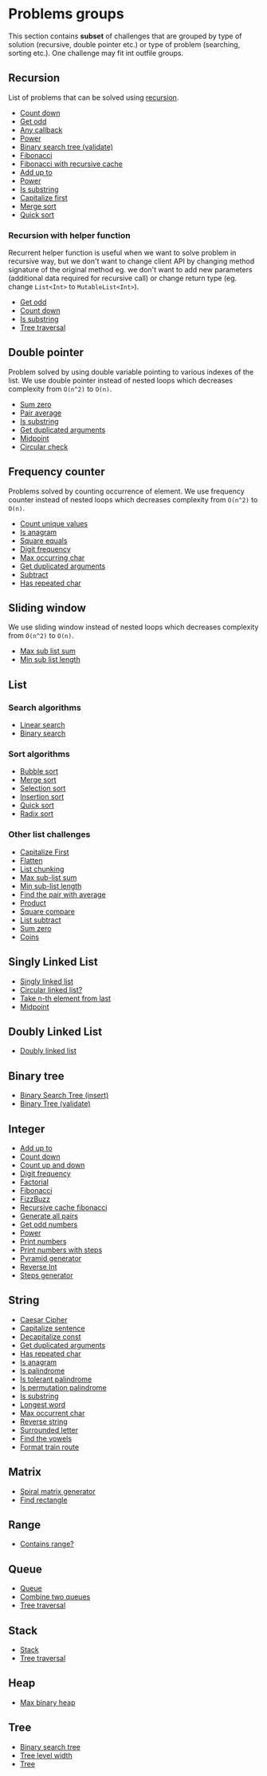 # Problems groups

This section contains **subset** of challenges that are grouped by type of solution (recursive, double pointer etc.) or
type of problem (searching, sorting etc.). One challenge may fit int outfile groups.

## Recursion 

List of problems that can be solved using [recursion](https://en.wikipedia.org/wiki/Recursion_(computer_science)).

- [Count down](../src/test/kotlin/com/igorwojda/integer/countdown/readme.md)
- [Get odd](../src/test/kotlin/com/igorwojda/integer/getodd/readme.md)
- [Any callback](../src/test/kotlin/com/igorwojda/various/anycallback/readme.md)
- [Power](../src/test/kotlin/com/igorwojda/integer/power/readme.md)
- [Binary search tree (validate)](../src/test/kotlin/com/igorwojda/tree/binarytree/validate/readme.md)
- [Fibonacci](../src/test/kotlin/com/igorwojda/integer/fibonacci/basic/readme.md)
- [Fibonacci with recursive cache](../src/test/kotlin/com/igorwojda/integer/fibonacci/recursivecached/readme.md)
- [Add up to](../src/test/kotlin/com/igorwojda/integer/addupto/readme.md)
- [Power](../src/test/kotlin/com/igorwojda/integer/power/readme.md)
- [Is substring](../src/test/kotlin/com/igorwojda/string/issubstring/readme.md)
- [Capitalize first](../src/test/kotlin/com/igorwojda/list/capitalizeFirst/readme.md)
- [Merge sort](../src/test/kotlin/com/igorwojda/list/sort/mergesort/readme.md)
- [Quick sort](../src/test/kotlin/com/igorwojda/list/sort/quicksort/readme.md)
  
### Recursion with helper function 

Recurrent helper function is useful when we want to solve problem in recursive way, but we don't want to change client
API by changing method signature of the original method eg. we don't want to add new parameters (additional data required
for recursive call) or change return type (eg. change `List<Int>` to `MutableList<Int>`).

- [Get odd](../src/test/kotlin/com/igorwojda/integer/getodd/readme.md)
- [Count down](../src/test/kotlin/com/igorwojda/integer/countdown/readme.md)
- [Is substring](../src/test/kotlin/com/igorwojda/string/issubstring/readme.md)
- [Tree traversal](../src/test/kotlin/com/igorwojda/tree/classic/traversal/readme.md)

## Double pointer 

Problem solved by using double variable pointing to various indexes of the list. We use double pointer instead of nested
loops which decreases complexity from `O(n^2)` to `O(n)`.

- [Sum zero](../src/test/kotlin/com/igorwojda/list/sumzero/readme.md)
- [Pair average](../src/test/kotlin/com/igorwojda/list/pairaverage/readme.md)
- [Is substring](../src/test/kotlin/com/igorwojda/string/issubstring/readme.md)
- [Get duplicated arguments](../src/test/kotlin/com/igorwojda/string/getduplicatedarguments/readme.md)
- [Midpoint](../src/test/kotlin/com/igorwojda/linkedlist/singly/midpoint/readme.md)
- [Circular check](../src/test/kotlin/com/igorwojda/linkedlist/singly/circularcheck/readme.md)

## Frequency counter

Problems solved by counting occurrence of element. We use frequency counter instead of nested loops which decreases
complexity from `O(n^2)` to `O(n)`.

- [Count unique values](../src/test/kotlin/com/igorwojda/list/countuniquevalues/readme.md)
- [Is anagram](../src/test/kotlin/com/igorwojda/string/isanagram/readme.md)
- [Square equals](../src/test/kotlin/com/igorwojda/list/squareequal/readme.md)
- [Digit frequency](../src/test/kotlin/com/igorwojda/integer/digitfrequency/readme.md)
- [Max occurring char](../src/test/kotlin/com/igorwojda/string/maxchar/readme.md)
- [Get duplicated arguments](../src/test/kotlin/com/igorwojda/string/getduplicatedarguments/readme.md)
- [Subtract](../src/test/kotlin/com/igorwojda/list/subtract/readme.md)
- [Has repeated char](../src/test/kotlin/com/igorwojda/string/hasrepeatedcharacter/readme.md)

## Sliding window 

We use sliding window instead of nested loops which decreases complexity from `O(n^2)` to `O(n)`.

- [Max sub list sum](../src/test/kotlin/com/igorwojda/list/maxsublistsum/readme.md)
- [Min sub list length](../src/test/kotlin/com/igorwojda/list/minsublistlength/readme.md)

## List

### Search algorithms

- [Linear search](../src/test/kotlin/com/igorwojda/list/search/linearsearch/readme.md)
- [Binary search](../src/test/kotlin/com/igorwojda/list/search/binarysearch/readme.md)

### Sort algorithms

- [Bubble sort](../src/test/kotlin/com/igorwojda/list/sort/bubblesort/readme.md)
- [Merge sort](../src/test/kotlin/com/igorwojda/list/sort/mergesort/readme.md)
- [Selection sort](../src/test/kotlin/com/igorwojda/list/sort/selectionsort/readme.md)
- [Insertion sort](../src/test/kotlin/com/igorwojda/list/sort/insertionsort/readme.md)
- [Quick sort](../src/test/kotlin/com/igorwojda/list/sort/quicksort/readme.md)
- [Radix sort](../src/test/kotlin/com/igorwojda/list/sort/radixsort/readme.md)

### Other list challenges

- [Capitalize First](../src/test/kotlin/com/igorwojda/list/capitalizeFirst/readme.md)
- [Flatten](../src/test/kotlin/com/igorwojda/list/flatten/readme.md)
- [List chunking](../src/test/kotlin/com/igorwojda/list/listchunk/readme.md)
- [Max sub-list sum](../src/test/kotlin/com/igorwojda/list/maxsublistsum/readme.md)
- [Min sub-list length](../src/test/kotlin/com/igorwojda/list/minsublistlength/readme.md)
- [Find the pair with average](../src/test/kotlin/com/igorwojda/list/pairaverage/readme.md)
- [Product](../src/test/kotlin/com/igorwojda/list/product/readme.md)
- [Square compare](../src/test/kotlin/com/igorwojda/list/squareequal/readme.md)
- [List subtract](../src/test/kotlin/com/igorwojda/list/subtract/readme.md)
- [Sum zero](../src/test/kotlin/com/igorwojda/list/sumzero/readme.md)
- [Coins](src/test/kotlin/com/igorwojda/list/coins/readme.md)

## Singly Linked List

- [Singly linked list](../src/test/kotlin/com/igorwojda/linkedlist/singly/base/readme.md)
- [Circular linked list?](../src/test/kotlin/com/igorwojda/linkedlist/singly/circularcheck/readme.md)
- [Take n-th element from last](../src/test/kotlin/com/igorwojda/linkedlist/singly/fromlast/readme.md)
- [Midpoint](../src/test/kotlin/com/igorwojda/linkedlist/singly/midpoint/readme.md)

## Doubly Linked List

- [Doubly linked list](../src/test/kotlin/com/igorwojda/linkedlist/doubly/base/readme.md)

## Binary tree

- [Binary Search Tree (insert)](../src/test/kotlin/com/igorwojda/tree/binarytree/insert/readme.md)
- [Binary Tree (validate)](../src/test/kotlin/com/igorwojda/tree/binarytree/validate/readme.md)

## Integer

- [Add up to](../src/test/kotlin/com/igorwojda/integer/addupto/readme.md)
- [Count down](../src/test/kotlin/com/igorwojda/integer/countdown/readme.md)
- [Count up and down](../src/test/kotlin/com/igorwojda/integer/countupanddown/readme.md)
- [Digit frequency](../src/test/kotlin/com/igorwojda/integer/digitfrequency/readme.md)
- [Factorial](../src/test/kotlin/com/igorwojda/integer/factorial/readme.md)
- [Fibonacci](../src/test/kotlin/com/igorwojda/integer/fibonacci/basic/readme.md)
- [FizzBuzz](../src/test/kotlin/com/igorwojda/integer/fizzbuzz/readme.md)
- [Recursive cache fibonacci](../src/test/kotlin/com/igorwojda/integer/fibonacci/recursivecached/readme.md)
- [Generate all pairs](../src/test/kotlin/com/igorwojda/integer/generateallpairs/readme.md)
- [Get odd numbers](../src/test/kotlin/com/igorwojda/integer/getodd/readme.md)
- [Power](../src/test/kotlin/com/igorwojda/integer/power/readme.md)
- [Print numbers](../src/test/kotlin/com/igorwojda/integer/printnumber/basic/readme.md)
- [Print numbers with steps](../src/test/kotlin/com/igorwojda/integer/printnumber/steps/readme.md)
- [Pyramid generator](../src/test/kotlin/com/igorwojda/integer/pyramidgenerator/readme.md)
- [Reverse Int](../src/test/kotlin/com/igorwojda/integer/reverse/readme.md)
- [Steps generator](../src/test/kotlin/com/igorwojda/integer/stepsgenerator/readme.md)

## String

- [Caesar Cipher](../src/test/kotlin/com/igorwojda/string/caesarcipher/readme.md)
- [Capitalize sentence](../src/test/kotlin/com/igorwojda/string/capitalizesentence/readme.md)
- [Decapitalize const](../src/test/kotlin/com/igorwojda/string/decapitalizeconst/readme.md)
- [Get duplicated arguments](../src/test/kotlin/com/igorwojda/string/getduplicatedarguments/readme.md)
- [Has repeated char](../src/test/kotlin/com/igorwojda/string/hasrepeatedcharacter/readme.md)
- [Is anagram](../src/test/kotlin/com/igorwojda/string/isanagram/readme.md)
- [Is palindrome](../src/test/kotlin/com/igorwojda/string/ispalindrome/basic/readme.md)
- [Is tolerant palindrome](../src/test/kotlin/com/igorwojda/string/ispalindrome/tolerant/readme.md)
- [Is permutation palindrome](../src/test/kotlin/com/igorwojda/string/ispalindrome/permutation/readme.md)
- [Is substring](../src/test/kotlin/com/igorwojda/string/issubstring/readme.md)
- [Longest word](../src/test/kotlin/com/igorwojda/string/longestword/readme.md)
- [Max occurrent char](../src/test/kotlin/com/igorwojda/string/maxchar/readme.md)
- [Reverse string](../src/test/kotlin/com/igorwojda/string/reverse/readme.md)
- [Surrounded letter](../src/test/kotlin/com/igorwojda/string/surroundedletter/readme.md)
- [Find the vowels](../src/test/kotlin/com/igorwojda/string/vowels/readme.md)
- [Format train route](../src/test/kotlin/com/igorwojda/list/formattrainroute/readme.md)

## Matrix

- [Spiral matrix generator](../src/test/kotlin/com/igorwojda/matrix/spiralmatrixgenerator/readme.md)
- [Find rectangle](../src/test/kotlin/com/igorwojda/matrix/findrectangle/readme.md)

## Range

- [Contains range?](../src/test/kotlin/com/igorwojda/range/containsrange/readme.md)

## Queue

- [Queue](../src/test/kotlin/com/igorwojda/queue/basic/readme.md)
- [Combine two queues](../src/test/kotlin/com/igorwojda/queue/combine/readme.md)
- [Tree traversal](../src/test/kotlin/com/igorwojda/tree/classic/traversal/readme.md)

## Stack

- [Stack](../src/test/kotlin/com/igorwojda/stack/basic/readme.md)
- [Tree traversal](../src/test/kotlin/com/igorwojda/tree/classic/traversal/readme.md)

## Heap

- [Max binary heap](../src/test/kotlin/com/igorwojda/tree/heap/maxbinaryheap/readme.md)

## Tree

- [Binary search tree](../src/test/kotlin/com/igorwojda/tree/binarysearchtree/readme.md)
- [Tree level width](../src/test/kotlin/com/igorwojda/tree/classic/levelwidth/readme.md)
- [Tree](../src/test/kotlin/com/igorwojda/tree/classic/traversal/readme.md)
